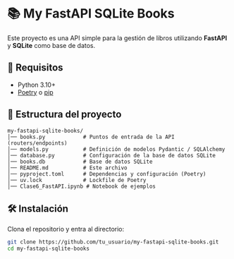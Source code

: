 # 📚 My FastAPI SQLite Books

Este proyecto es una API simple para la gestión de libros utilizando **FastAPI** y **SQLite** como base de datos.

## 🚀 Requisitos

- Python 3.10+
- [Poetry](https://python-poetry.org/) o [pip](https://pip.pypa.io/en/stable/)

## 📂 Estructura del proyecto

```
my-fastapi-sqlite-books/
│── books.py            # Puntos de entrada de la API (routers/endpoints)
│── models.py           # Definición de modelos Pydantic / SQLAlchemy
│── database.py         # Configuración de la base de datos SQLite
│── books.db            # Base de datos SQLite
│── README.md           # Este archivo
│── pyproject.toml      # Dependencias y configuración (Poetry)
│── uv.lock             # Lockfile de Poetry
│── Clase6_FastAPI.ipynb # Notebook de ejemplos
```

## 🛠 Instalación

Clona el repositorio y entra al directorio:

```bash
git clone https://github.com/tu_usuario/my-fastapi-sqlite-books.git
cd my-fastapi-sqlite-books
```

